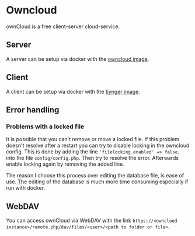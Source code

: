 # Owncloud

ownCloud is a free client-server cloud-service.

## Server

A server can be setup via docker with the [owncloud image](./docker-images/owncloud.md).

## Client

A client can be setup via docker with the [tiynger image](./docker-images/tiynger_-_owncloudclient.md).

## Error handling

### Problems with a locked file

It is possible that you can't remove or move a locked file.
If this problem doesn't resolve after a restart you can try to disable locking
in the owncloud config.
This is done by adding the line `'filelocking.enabled' => false,` into the file `config/config.php`.
Then try to resolve the error.
Afterwards enable locking again by removing the added line.

The reason I choose this process over editing the database file, is ease of use.
The editing of the database is much more time consuming especially if run with docker.

## WebDAV

You can access ownCloud via WebDAV with the link
`https://<owncloud instance>/remote.php/dav/files/<user>/<path to folder or file>`.
